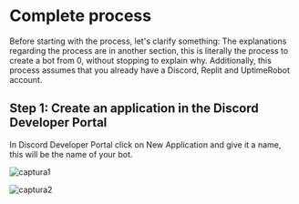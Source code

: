 # Complete process

Before starting with the process, let's clarify something: The explanations regarding the process are in another section, this is literally the process to create a bot from 0, without stopping to explain why. Additionally, this process assumes that you already have a Discord, Replit and UptimeRobot account.

## Step 1: Create an application in the Discord Developer Portal

In Discord Developer Portal click on New Application and give it a name, this will be the name of your bot.

![captura1](https://github.com/VictorFloresJuarez/Workshop-Bots-on-Discord/blob/main/Resources/captura1.png?raw=true)

![captura2](https://github.com/VictorFloresJuarez/Workshop-Bots-on-Discord/blob/main/Resources/captura2.png?raw=true)

